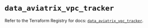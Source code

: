 # `data_aviatrix_vpc_tracker`

Refer to the Terraform Registry for docs: [`data_aviatrix_vpc_tracker`](https://registry.terraform.io/providers/aviatrixsystems/aviatrix/8.1.10/docs/data-sources/vpc_tracker).
